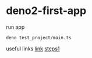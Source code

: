 # deno2-first-app

run app
```
deno test_project/main.ts
```


useful links
[link](https://deno.com/blog/build-api-express-typescript)
[steps1](https://deno.com/learn/api-servers)